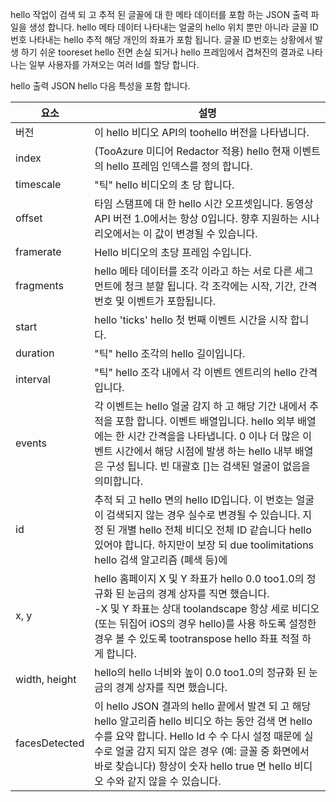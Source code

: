 hello 작업이 검색 되 고 추적 된 글꼴에 대 한 메타 데이터를 포함 하는 JSON 출력 파일을 생성 합니다. hello 메타 데이터 나타내는 얼굴의 hello 위치 뿐만 아니라 글꼴 ID 번호 나타내는 hello 추적 해당 개인의 좌표가 포함 됩니다. 글꼴 ID 번호는 상황에서 발생 하기 쉬운 tooreset hello 전면 손실 되거나 hello 프레임에서 겹쳐진의 결과로 나타나는 일부 사용자를 가져오는 여러 Id를 할당 합니다.

hello 출력 JSON hello 다음 특성을 포함 합니다.

| 요소 | 설명 |
| --- | --- |
| 버전 |이 hello 비디오 API의 toohello 버전을 나타냅니다. |
| index | (TooAzure 미디어 Redactor 적용) hello 현재 이벤트의 hello 프레임 인덱스를 정의 합니다. |
| timescale |"틱" hello 비디오의 초 당 합니다. |
| offset |타임 스탬프에 대 한 hello 시간 오프셋입니다. 동영상 API 버전 1.0에서는 항상 0입니다. 향후 지원하는 시나리오에서는 이 값이 변경될 수 있습니다. |
| framerate |Hello 비디오의 초당 프레임 수입니다. |
| fragments |hello 메타 데이터를 조각 이라고 하는 서로 다른 세그먼트에 청크 분할 됩니다. 각 조각에는 시작, 기간, 간격 번호 및 이벤트가 포함됩니다. |
| start |hello 'ticks' hello 첫 번째 이벤트 시간을 시작 합니다. |
| duration |"틱" hello 조각의 hello 길이입니다. |
| interval |"틱" hello 조각 내에서 각 이벤트 엔트리의 hello 간격입니다. |
| events |각 이벤트는 hello 얼굴 감지 하 고 해당 기간 내에서 추적을 포함 합니다. 이벤트 배열입니다. hello 외부 배열에는 한 시간 간격을을 나타냅니다. 0 이나 더 많은 이벤트 시간에서 해당 시점에 발생 하는 hello 내부 배열은 구성 됩니다. 빈 대괄호 []는 검색된 얼굴이 없음을 의미합니다. |
| id |추적 되 고 hello 면의 hello ID입니다. 이 번호는 얼굴이 검색되지 않는 경우 실수로 변경될 수 있습니다. 지정 된 개별 hello 전체 비디오 전체 ID 같습니다 hello 있어야 합니다. 하지만이 보장 되 due toolimitations hello 검색 알고리즘 (폐색 등)에 |
| x, y |hello 홈페이지 X 및 Y 좌표가 hello 0.0 too1.0의 정규화 된 눈금의 경계 상자를 직면 했습니다. <br/>-X 및 Y 좌표는 상대 toolandscape 항상 세로 비디오 (또는 뒤집어 iOS의 경우 hello)를 사용 하도록 설정한 경우 볼 수 있도록 tootranspose hello 좌표 적절 하 게 합니다. |
| width, height |hello의 hello 너비와 높이 0.0 too1.0의 정규화 된 눈금의 경계 상자를 직면 했습니다. |
| facesDetected |이 hello JSON 결과의 hello 끝에서 발견 되 고 해당 hello 알고리즘 hello 비디오 하는 동안 검색 면 hello 수를 요약 합니다. Hello Id 수 수 다시 설정 때문에 실수로 얼굴 감지 되지 않은 경우 (예: 글꼴 중 화면에서 바로 찾습니다) 항상이 숫자 hello true 면 hello 비디오 수와 같지 않을 수 있습니다. |

